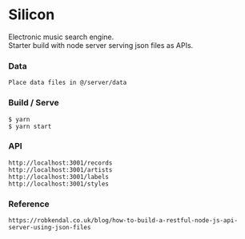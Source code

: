 # Silicon

Electronic music search engine. <br>
Starter build with node server serving json files as APIs.

### Data

```
Place data files in @/server/data
```

### Build / Serve

```
$ yarn
$ yarn start
```

### API 

```
http://localhost:3001/records
http://localhost:3001/artists
http://localhost:3001/labels
http://localhost:3001/styles
```

### Reference

```
https://robkendal.co.uk/blog/how-to-build-a-restful-node-js-api-server-using-json-files
```
